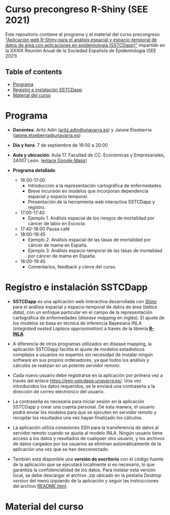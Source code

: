 # Curso precongreso R-Shiny (SEE 2021)

Este repositorio contiene el programa y el material del curso precongreso ["Aplicación web R-Shiny para el análisis espacial y espacio-temporal de datos de área con aplicaciones en epidemiología (SSTCDapp)"](https://www.reunionanualsee.org/index.php?go=pre_congreso) impartido en la XXXIX Reunión Anual de la Sociedad Española de Epidemiología (SEE 2021) 


## Table of contents

- [Programa](#Programa)
- [Registro e instalación SSTCDapp](#Registro-e-instalación-SSTCDapp)
- [Material del curso](#material-del-curso)


# Programa

- **Docentes**: Aritz Adin (aritz.adin@unavarra.es) y Jaione Etxeberria (jaione.etxeberria@unavarra.es)

- **Día y hora**: 7 de septiembre de 16:00 a 20:00

- **Aula y ubicación**: Aula 17. Facultad de CC. Económicas y Empresariales, 24007 León. ([enlace Google Maps](https://www.google.es/maps/place/42%C2%B036'46.2%22N+5%C2%B033'44.1%22W/@42.6126066,-5.5629022,201m/data=!3m1!1e3!4m6!3m5!1s0xd379a7ff187d675:0x7a47dc49c8111680!7e2!8m2!3d42.6128416!4d-5.5622608?hl=es))

- **Programa detallado**
  - 16:00-17:00
    - Introducción a la representación cartográfica de enfermedades.
    - Breve incursión en modelos que incorporan dependencia espacial y espacio temporal.
    - Presentación de la herramienta web interactiva SSTCDapp y registro.
  - 17:00-17:40
    - Ejemplo 1. Análisis espacial de los riesgos de mortalidad por cáncer de labio en Escocia.
  - 17:40-18:00 Pausa café
  - 18:00-19:45 
    - Ejemplo 2. Análisis espacial de las tasas de mortalidad por cáncer de mama en España.
    - Ejemplo 3. Análisis espacio-temporal de las tasas de mortalidad por cáncer de mama en España.
  - 18:00-19:45 
    - Comentarios, feedback y cierre del curso.


# Registro e instalación SSTCDapp

- **SSTCDapp** es una aplicación web interactiva desarrollada con [*Shiny*](https://shiny.rstudio.com/) para el análisis espacial y espacio-temporal de datos de área (*lattice data*), con un enfoque particular en el campo de la representación cartográfica de enfermedades (*disease mapping* en inglés). El ajuste de los modelos se basa en técnica de inferencia Bayesiana INLA (*integrated nested Laplace approximation*) a través de la libreria [**R-INLA**](https://www.r-inla.org/).

- A diferencia de otros programas utilizados en disease mapping, la aplicación SSTCDapp facilita el ajuste de modelos estadísticos complejos a usuarios no expertos sin necesidad de instalar ningún software en sus propios ordenadores, ya que todos los análisis y cálculos se realizan en un potente servidor remoto.

- Cada nuevo usuario debe registrarse en la aplicación por primera vez a través del enlace https://emi-sstcdapp.unavarra.es/. Una vez introducidos los datos requeridos, se le enviará una contraseña a la dirección de correo electrónico del usuario.

- La contraseña es necesaria para iniciar sesión en la aplicación SSTCDapp y crear una cuenta personal. De esta manera, el usuario podrá enviar los modelos para que se ejecuten en servidor remoto y recopilar los resultados una vez hayan finalizado los cálculos. 

- La aplicación utiliza conexiones SSH para la transferencia de datos al servidor remoto cuando se ajusta al modelo INLA. Ningún usuario tiene acceso a los datos y resultados de cualquier otro usuario, y los archivos de datos cargados por los usuarios se eliminan automáticamente de la aplicación una vez que se han desconectado. 

- También está disponible una **versión de escritorio** con el código fuente de la aplicación que se ejecutará localmente si es necesario, lo que garantiza la confidencialidad de los datos. Para instalar esta versión local, se debe descargar el archivo .zip ubicado en la pestaña *Desktop version* del menú izquierdo de la aplicación y seguir las instrucciones del archivo [README.html](https://emi-sstcdapp.unavarra.es/Curso_SEE2021/README.html).


# Material del curso

